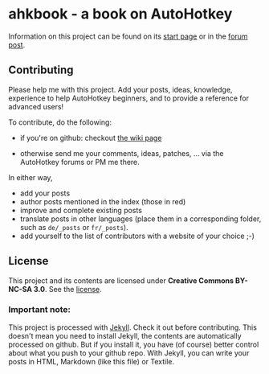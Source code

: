 # ahkbook - a book on AutoHotkey

Information on this project can be found on its [start page](http://maul-esel.github.com/ahkbook/index.html) or in the [forum post](http://www.autohotkey.com/forum/viewtopic.php?t=78265).

## Contributing
Please help me with this project. Add your posts, ideas, knowledge, experience to help AutoHotkey beginners, and to provide a reference for advanced users!

To contribute, do the following:

* if you're on github: checkout [the wiki page](https://github.com/maul-esel/ahkbook/wiki/Contributing)

* otherwise send me your comments, ideas, patches, ... via the AutoHotkey forums or PM me there.

In either way,

* add your posts
* author posts mentioned in the index (those in red)
* improve and complete existing posts
* translate posts in other languages (place them in a corresponding folder, such as `de/_posts` or `fr/_posts`).
* add yourself to the list of contributors with a website of your choice ;-)

## License
This project and its contents are licensed under **Creative Commons BY-NC-SA 3.0**. See the [license](license.md "license").

### Important note:
This project is processed with [Jekyll](https://github.com/mojombo/jekyll#readme). Check it out before contributing.
This doesn't mean you need to install Jekyll, the contents are automatically processed on github. But if you install it, you have (of course) better control about what you push to your github repo.
With Jekyll, you can write your posts in HTML, Markdown (like this file) or Textile.
